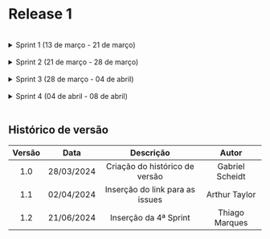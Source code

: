 # Release 1

<br>

<details>
<summary>Sprint 1 (13 de março - 21 de março)</summary>
<br>
<p align="justify">
Essa sprint teve como objetivo a criação do script Python para ser usado pelo bot do telegram.
</p>

As seguintes issues foram feitas nessa sprint:
<ul>
    <li>Configuração do ambiente Python <a href="https://github.com/ResidenciaTICBrisa/T2G2-Chatbot-Participacao-Social/issues/8">#8</a></li>
    <li>Criar o fluxo de conversa 1 do chatbot <a href="https://github.com/ResidenciaTICBrisa/T2G2-Chatbot-Participacao-Social/issues/9">#9</a></li>
    <li>Criar o fluxo de conversa 5 e 6 do chatbot <a href="https://github.com/ResidenciaTICBrisa/T2G2-Chatbot-Participacao-Social/issues/10">#10</a></li>
    <li>Criar o fluxo de conversa 2 do chatbot <a href="https://github.com/ResidenciaTICBrisa/T2G2-Chatbot-Participacao-Social/issues/11">#11</a></li>
    <li>Criar o fluxo de conversa 3 e 4 do chatbot <a href="https://github.com/ResidenciaTICBrisa/T2G2-Chatbot-Participacao-Social/issues/12">#12</a></li>
    <li>Criar o fluxo de conversa 7 do chatbot <a href="https://github.com/ResidenciaTICBrisa/T2G2-Chatbot-Participacao-Social/issues/15">#15</a></li>
</ul>
</details>

<br>

<details>
<summary>Sprint 2 (21 de março - 28 de março)</summary>
<br>
<p align="justify">
Nesta sprint, os objetivos são: testar o Chatbot para conversas simultâneas, estudar a integração de um webhook em uma página HTML para substituir o intergram no Decidim, documentar as reuniões na GitPage e organizar o projeto em Releases, Sprints e Issues com planejamento detalhado.
</p>

As seguintes issues foram feitas nessa sprint:
<ul>
    <li>Configuração BotFather Telegram <a href="https://github.com/ResidenciaTICBrisa/T2G2-Chatbot-Participacao-Social/issues/7">#7</a></li>
    <li>Refatoração e padronização do script do bot <a href="https://github.com/ResidenciaTICBrisa/T2G2-Chatbot-Participacao-Social/issues/16">#16</a></li>
    <li>Fazer uma gitpage <a href="https://github.com/ResidenciaTICBrisa/T2G2-Chatbot-Participacao-Social/issues/18">#18</a></li>
    <li>Estudo sobre o Telebot <a href="https://github.com/ResidenciaTICBrisa/T2G2-Chatbot-Participacao-Social/issues/19">#19</a></li>
    <li>Teste do Chatbot no Telegram <a href="https://github.com/ResidenciaTICBrisa/T2G2-Chatbot-Participacao-Social/issues/20">#20</a></li>
    <li>Organização e Planejamento das próximas sprints e releases <a href="https://github.com/ResidenciaTICBrisa/T2G2-Chatbot-Participacao-Social/issues/21">#21</a></li>
    <li>Criação do fluxo de conversa 2 do bot <a href="https://github.com/ResidenciaTICBrisa/T2G2-Chatbot-Participacao-Social/issues/25">#25</a></li>
    <li>RASA widget como alternativa ao Intergram <a href="https://github.com/ResidenciaTICBrisa/T2G2-Chatbot-Participacao-Social/issues/27">#27</a></li>
    <li>Criação do cronograma executado da primeira release <a href="https://github.com/ResidenciaTICBrisa/T2G2-Chatbot-Participacao-Social/issues/32">#32</a></li>
    <li>Divisão de funções dos membros <a href="https://github.com/ResidenciaTICBrisa/T2G2-Chatbot-Participacao-Social/issues/34">#34</a></li>
    <li>Elaboração do MVP (Minimum Viable Product) <a href="https://github.com/ResidenciaTICBrisa/T2G2-Chatbot-Participacao-Social/issues/35">#35</a></li>
</ul>
</details>

<br>

<details>
<summary>Sprint 3 (28 de março - 04 de abril)</summary>
<br>
<p align="justify">
Nesta sprint, os objetivos são: estudar o Rocket.Chat e suas vantagens, avaliar seu potencial para mídia e análise de dados, organizar o projeto em Releases, Sprints e Issues com planejamento detalhado, além de elaborar a ata de reunião 4 e o Storymap.
</p>

As seguintes issues foram feitas nessa sprint:
<ul>
    <li>Pesquisar alternativas de integração pelo intergram <a href="https://github.com/ResidenciaTICBrisa/T2G2-Chatbot-Participacao-Social/issues/26">#26</a></li>
    <li>Elaboração de atas de reunião 1 e 3 <a href="https://github.com/ResidenciaTICBrisa/T2G2-Chatbot-Participacao-Social/issues/30">#30</a></li>
    <li>Criação do Roadmap planejado do projeto <a href="https://github.com/ResidenciaTICBrisa/T2G2-Chatbot-Participacao-Social/issues/31">#31</a></li>
    <li>Criar Documento de Backlog do Produto <a href="https://github.com/ResidenciaTICBrisa/T2G2-Chatbot-Participacao-Social/issues/37">#37</a></li>
    <li>Estudo sobre épicos no framework Scrum <a href="https://github.com/ResidenciaTICBrisa/T2G2-Chatbot-Participacao-Social/issues/38">#38</a></li>
    <li>Implementação de Storymap para Visualização de Fluxo de Trabalho <a href="https://github.com/ResidenciaTICBrisa/T2G2-Chatbot-Participacao-Social/issues/39">#39</a></li>
    <li>Estudo sobre sobre análise de dados/relatórios do rocketchat <a href="https://github.com/ResidenciaTICBrisa/T2G2-Chatbot-Participacao-Social/issues/40">#40</a></li>
    <li>Estudar sobre o Rocket.Chat e seu uso para mídia <a href="https://github.com/ResidenciaTICBrisa/T2G2-Chatbot-Participacao-Social/issues/41">#41</a></li>
    <li>Elaboração de ata da reunião 4 <a href="https://github.com/ResidenciaTICBrisa/T2G2-Chatbot-Participacao-Social/issues/42">#42</a></li>
    <li>Elaborar Story Map do projeto <a href="https://github.com/ResidenciaTICBrisa/T2G2-Chatbot-Participacao-Social/issues/43">#43</a></li>
    <li>Estudo sobre a interface do Rocketchat <a href="https://github.com/ResidenciaTICBrisa/T2G2-Chatbot-Participacao-Social/issues/44">#44</a></li>
    <li>Padronização de atas de reunião <a href="https://github.com/ResidenciaTICBrisa/T2G2-Chatbot-Participacao-Social/issues/45">#45</a></li>
    <li>Criação do Cronograma do Projeto <a href="https://github.com/ResidenciaTICBrisa/T2G2-Chatbot-Participacao-Social/issues/46">#46</a></li>
</ul>
</details>

<br>

<details>
<summary>Sprint 4 (04 de abril - 08 de abril)</summary>
<br>
<p align="justify">
Durante este sprint, nossa equipe se concentrará em aprimorar a GitHub Page para preparar-nos de forma eficaz para o primeiro lançamento do nosso produto. Este sprint será dividido em várias atividades cruciais, incluindo a revisão e atualização do conteúdo da página, refinamento do design para garantir uma experiência visualmente atraente e coerente com a identidade da marca, além de melhorias na navegabilidade e usabilidade geral da GitHub Page.
</p>

As seguintes issues foram feitas nessa sprint:
<ul>
    <li>Elicitação de Requisitos <a href="https://github.com/ResidenciaTICBrisa/T2G2-Chatbot-Participacao-Social/issues/33">#33</a></li>
    <li>Criação de Histórias de usuário <a href="https://github.com/ResidenciaTICBrisa/T2G2-Chatbot-Participacao-Social/issues/36">#36</a></li>
    <li>Definição de uma licença para o chatbot <a href="https://github.com/ResidenciaTICBrisa/T2G2-Chatbot-Participacao-Social/issues/47">#47</a></li>
    <li>Criação de apresentação no canva <a href="https://github.com/ResidenciaTICBrisa/T2G2-Chatbot-Participacao-Social/issues/48">#48</a></li>
    <li>Refatoração da branch do MVP <a href="https://github.com/ResidenciaTICBrisa/T2G2-Chatbot-Participacao-Social/issues/49">#49</a></li>
    <li>Criação de modelo padrão de commit <a href="https://github.com/ResidenciaTICBrisa/T2G2-Chatbot-Participacao-Social/issues/50">#50</a></li>
    <li>Criação de modelo para PR <a href="https://github.com/ResidenciaTICBrisa/T2G2-Chatbot-Participacao-Social/issues/51">#51</a></li>
    <li>Criação da página de tecnolgias na gitpage <a href="https://github.com/ResidenciaTICBrisa/T2G2-Chatbot-Participacao-Social/issues/52">#52</a></li>
    <li>Criação de uma página para setup de ambiente <a href="https://github.com/ResidenciaTICBrisa/T2G2-Chatbot-Participacao-Social/issues/53">#53</a></li>
    <li>Elaboração de ata de reunião 5 <a href="https://github.com/ResidenciaTICBrisa/T2G2-Chatbot-Participacao-Social/issues/54">#54</a></li>
    <li>Cronograma Detalhado <a href="https://github.com/ResidenciaTICBrisa/T2G2-Chatbot-Participacao-Social/issues/55">#55</a></li>
    <li>Criar um cronograma geral <a href="https://github.com/ResidenciaTICBrisa/T2G2-Chatbot-Participacao-Social/issues/56">#56</a></li>
    <li>Separação do roadmap na gitpage <a href="https://github.com/ResidenciaTICBrisa/T2G2-Chatbot-Participacao-Social/issues/57">#57</a></li>
    <li>Modificar a home para atender as recomendações do Cliente <a href="https://github.com/ResidenciaTICBrisa/T2G2-Chatbot-Participacao-Social/issues/58">#58</a></li>
    <li>Refatorar o Storymap <a href="https://github.com/ResidenciaTICBrisa/T2G2-Chatbot-Participacao-Social/issues/59">#59</a></li>
    <li>Refatorar o MVP <a href="https://github.com/ResidenciaTICBrisa/T2G2-Chatbot-Participacao-Social/issues/60">#60</a></li>
    <li>PR da primeira release para a main <a href="https://github.com/ResidenciaTICBrisa/T2G2-Chatbot-Participacao-Social/issues/61">#61</a></li>
    <li>Telebot integration<a href="https://github.com/ResidenciaTICBrisa/T2G2-Chatbot-Participacao-Social/issues/62"> #62</a></li>
</ul>
</details>

<br>

## Histórico de versão

| Versão |    Data    |                       Descrição                       |      Autor       |
| :----: | :--------: | :---------------------------------------------------: | :--------------: |
|  1.0   | 28/03/2024 |           Criação do histórico de versão              |  Gabriel Scheidt |
|  1.1   | 02/04/2024 |           Inserção do link para as issues             |  Arthur Taylor   |
|  1.2   | 21/06/2024 |           Inserção da 4ª Sprint                       |  Thiago Marques  |
